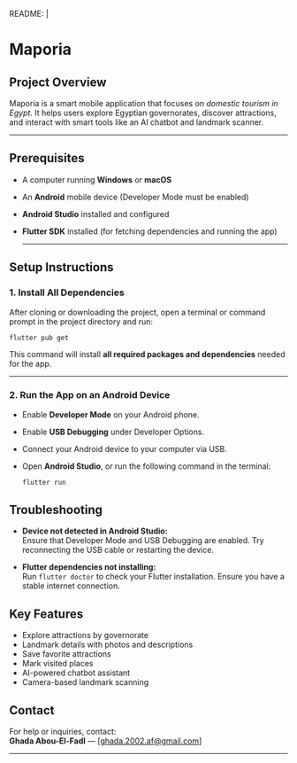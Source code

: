 
README: |
# Maporia

## Project Overview
Maporia is a smart mobile application that focuses on *domestic tourism in Egypt*. It helps users explore Egyptian governorates, discover attractions, and interact with smart tools like an AI chatbot and landmark scanner.

  ---

## Prerequisites

- A computer running **Windows** or **macOS**
- An **Android** mobile device (Developer Mode must be enabled)
- **Android Studio** installed and configured
- **Flutter SDK** installed (for fetching dependencies and running the app)

  ---

## Setup Instructions

### 1. Install All Dependencies

After cloning or downloading the project, open a terminal or command prompt in the project directory and run:

  ```bash
  flutter pub get
  ```

This command will install **all required packages and dependencies** needed for the app.

  ---

### 2. Run the App on an Android Device

- Enable **Developer Mode** on your Android phone.
- Enable **USB Debugging** under Developer Options.
- Connect your Android device to your computer via USB.
- Open **Android Studio**, or run the following command in the terminal:

  ```bash
  flutter run
  ```


## Troubleshooting

- **Device not detected in Android Studio:**  
  Ensure that Developer Mode and USB Debugging are enabled. Try reconnecting the USB cable or restarting the device.

- **Flutter dependencies not installing:**  
  Run `flutter doctor` to check your Flutter installation. Ensure you have a stable internet connection.

##  Key Features

-  Explore attractions by governorate
-  Landmark details with photos and descriptions
-  Save favorite attractions
-  Mark visited places
-  AI-powered chatbot assistant
-   Camera-based landmark scanning


## Contact

For help or inquiries, contact:  
**Ghada Abou-El-Fadl** — [ghada.2002.af@gmail.com]

  ---
```